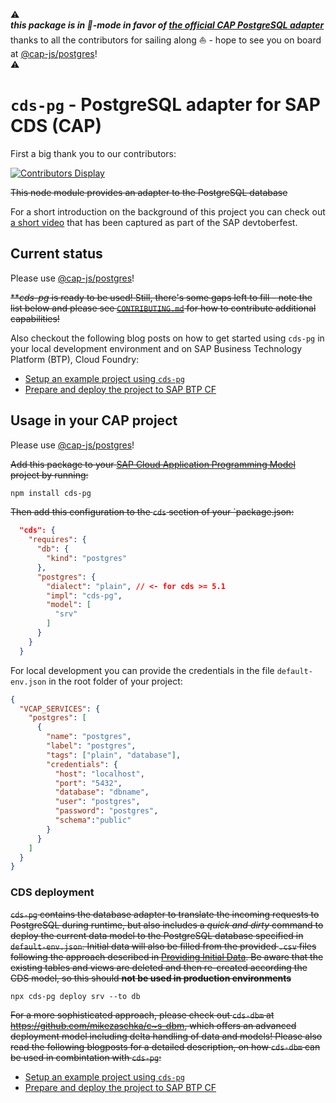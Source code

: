 ⚠️  
***this package is in 🌇-mode in favor of [the official CAP PostgreSQL adapter](https://github.com/cap-js/cds-dbs/tree/main/postgres)***  
thanks to all the contributors for sailing along ⛵️ - hope to see you on board at [@cap-js/postgres](https://github.com/cap-js/cds-dbs/tree/main/postgres)!  
⚠️

# `cds-pg` - PostgreSQL adapter for SAP CDS (CAP)

First a big thank you to our contributors:

[![Contributors Display](https://badges.pufler.dev/contributors/sapmentors/cds-pg?size=50&padding=5&bots=false)](https://github.com/sapmentors/cds-pg/graphs/contributors)

~~This node module provides an adapter to the PostgreSQL database~~

For a short introduction on the background of this project you can check out [a short video](https://www.youtube.com/watch?v=b9sPczwYN5Q&t=2310s) that has been captured as part of the SAP devtoberfest.

## Current status

Please use [@cap-js/postgres](https://github.com/cap-js/cds-dbs/tree/main/postgres)!

~~**_cds-pg_ is ready to be used!
Still, there's some gaps left to fill - note the list below and please see [`CONTRIBUTING.md`](./docs/CONTRIBUTING.md) for how to contribute additional capabilities!~~

Also checkout the following blog posts on how to get started using `cds-pg` in your local development environment and on SAP Business Technology Platform (BTP), Cloud Foundry:

- [Setup an example project using `cds-pg`](https://blogs.sap.com/2020/11/16/getting-started-with-cap-on-postgresql-node.js/)
- [Prepare and deploy the project to SAP BTP CF](https://blogs.sap.com/2020/11/30/run-and-deploy-cap-with-postgresql-on-sap-cloud-platform-cloud-foundry-node.js/)


## Usage in your CAP project

Please use [@cap-js/postgres](https://github.com/cap-js/cds-dbs/tree/main/postgres)!

~~Add this package to your [SAP Cloud Application Programming Model](ht~ps://cap.cloud.sap/docs/) project by running:~~

```bash
npm install cds-pg
```

~~Then add this configuration to the `cds` section of your `package.json:~~

```JSON
  "cds": {
    "requires": {
      "db": {
        "kind": "postgres"
      },
      "postgres": {
        "dialect": "plain", // <- for cds >= 5.1
        "impl": "cds-pg",
        "model": [
          "srv"
        ]
      }
    }
  }
```

For local development you can provide the credentials in the file `default-env.json` in the root folder of your project:

```JSON
{
  "VCAP_SERVICES": {
    "postgres": [
      {
        "name": "postgres",
        "label": "postgres",
        "tags": ["plain", "database"],
        "credentials": {
          "host": "localhost",
          "port": "5432",
          "database": "dbname",
          "user": "postgres",
          "password": "postgres",
          "schema":"public"
        }
      }
    ]
  }
}
```

### CDS deployment

~~`cds-pg` contains the database adapter to translate the incoming requests to PostgreSQL during runtime, but also includes a _quick and dirty_ command to deploy the current data model to the PostgreSQL database specified in `default-env.json`. Initial data will also be filled from the provided `.csv` files following the approach described in [Providing Initial Data](https://cap.cloud.sap/docs/guides/databases#providing-initial-data). Be aware that the existing tables and views are deleted and then re-created according the CDS model, so this should **not be used in production environments**~~

`npx cds-pg deploy srv --to db`

~~For a more sophisticated approach, please check out `cds-dbm` at https://github.com/mikezaschka/c~s-dbm, which offers an advanced deployment model including delta handling of data and models!
Please also read the following blogposts for a detailed description, on how `cds-dbm` can be used in combintation with `cds-pg`:~~

- [Setup an example project using `cds-pg`](https://blogs.sap.com/2020/11/16/getting-started-with-cap-on-postgresql-node.js/)
- [Prepare and deploy the project to SAP BTP CF](https://blogs.sap.com/2020/11/30/run-and-deploy-cap-with-postgresql-on-sap-cloud-platform-cloud-foundry-node.js/)

